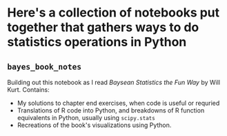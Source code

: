 # Here's a collection of notebooks put together that gathers ways to do statistics operations in Python

## `bayes_book_notes`
Building out this notebook as I read *Baysean Statistics the Fun Way* by Will Kurt. Contains:  
- My solutions to chapter end exercises, when code is useful or requried
- Translations of R code into Python, and breakdowns of R function equivalents in Python, usually using `scipy.stats`
- Recreations of the book's visualizations using Python. 